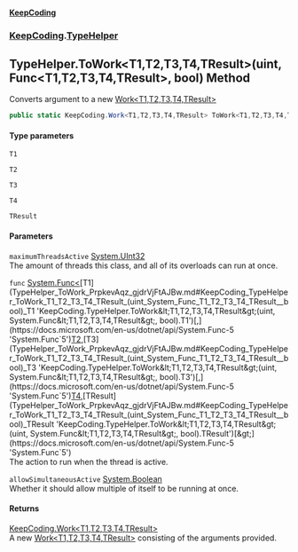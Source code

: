 #### [KeepCoding](index.md 'index')
### [KeepCoding](KeepCoding.md 'KeepCoding').[TypeHelper](TypeHelper.md 'KeepCoding.TypeHelper')
## TypeHelper.ToWork&lt;T1,T2,T3,T4,TResult&gt;(uint, Func&lt;T1,T2,T3,T4,TResult&gt;, bool) Method
Converts argument to a new [Work&lt;T1,T2,T3,T4,TResult&gt;](Work_T1_T2_T3_T4_TResult_.md 'KeepCoding.Work&lt;T1,T2,T3,T4,TResult&gt;')
```csharp
public static KeepCoding.Work<T1,T2,T3,T4,TResult> ToWork<T1,T2,T3,T4,TResult>(this uint maximumThreadsActive, System.Func<T1,T2,T3,T4,TResult> func, bool allowSimultaneousActive=false);
```
#### Type parameters
<a name='KeepCoding_TypeHelper_ToWork_T1_T2_T3_T4_TResult_(uint_System_Func_T1_T2_T3_T4_TResult__bool)_T1'></a>
`T1`  
  
<a name='KeepCoding_TypeHelper_ToWork_T1_T2_T3_T4_TResult_(uint_System_Func_T1_T2_T3_T4_TResult__bool)_T2'></a>
`T2`  
  
<a name='KeepCoding_TypeHelper_ToWork_T1_T2_T3_T4_TResult_(uint_System_Func_T1_T2_T3_T4_TResult__bool)_T3'></a>
`T3`  
  
<a name='KeepCoding_TypeHelper_ToWork_T1_T2_T3_T4_TResult_(uint_System_Func_T1_T2_T3_T4_TResult__bool)_T4'></a>
`T4`  
  
<a name='KeepCoding_TypeHelper_ToWork_T1_T2_T3_T4_TResult_(uint_System_Func_T1_T2_T3_T4_TResult__bool)_TResult'></a>
`TResult`  
  
#### Parameters
<a name='KeepCoding_TypeHelper_ToWork_T1_T2_T3_T4_TResult_(uint_System_Func_T1_T2_T3_T4_TResult__bool)_maximumThreadsActive'></a>
`maximumThreadsActive` [System.UInt32](https://docs.microsoft.com/en-us/dotnet/api/System.UInt32 'System.UInt32')  
The amount of threads this class, and all of its overloads can run at once.
  
<a name='KeepCoding_TypeHelper_ToWork_T1_T2_T3_T4_TResult_(uint_System_Func_T1_T2_T3_T4_TResult__bool)_func'></a>
`func` [System.Func&lt;](https://docs.microsoft.com/en-us/dotnet/api/System.Func-5 'System.Func`5')[T1](TypeHelper_ToWork_PrpkevAqz_gjdrVjFtAJBw.md#KeepCoding_TypeHelper_ToWork_T1_T2_T3_T4_TResult_(uint_System_Func_T1_T2_T3_T4_TResult__bool)_T1 'KeepCoding.TypeHelper.ToWork&lt;T1,T2,T3,T4,TResult&gt;(uint, System.Func&lt;T1,T2,T3,T4,TResult&gt;, bool).T1')[,](https://docs.microsoft.com/en-us/dotnet/api/System.Func-5 'System.Func`5')[T2](TypeHelper_ToWork_PrpkevAqz_gjdrVjFtAJBw.md#KeepCoding_TypeHelper_ToWork_T1_T2_T3_T4_TResult_(uint_System_Func_T1_T2_T3_T4_TResult__bool)_T2 'KeepCoding.TypeHelper.ToWork&lt;T1,T2,T3,T4,TResult&gt;(uint, System.Func&lt;T1,T2,T3,T4,TResult&gt;, bool).T2')[,](https://docs.microsoft.com/en-us/dotnet/api/System.Func-5 'System.Func`5')[T3](TypeHelper_ToWork_PrpkevAqz_gjdrVjFtAJBw.md#KeepCoding_TypeHelper_ToWork_T1_T2_T3_T4_TResult_(uint_System_Func_T1_T2_T3_T4_TResult__bool)_T3 'KeepCoding.TypeHelper.ToWork&lt;T1,T2,T3,T4,TResult&gt;(uint, System.Func&lt;T1,T2,T3,T4,TResult&gt;, bool).T3')[,](https://docs.microsoft.com/en-us/dotnet/api/System.Func-5 'System.Func`5')[T4](TypeHelper_ToWork_PrpkevAqz_gjdrVjFtAJBw.md#KeepCoding_TypeHelper_ToWork_T1_T2_T3_T4_TResult_(uint_System_Func_T1_T2_T3_T4_TResult__bool)_T4 'KeepCoding.TypeHelper.ToWork&lt;T1,T2,T3,T4,TResult&gt;(uint, System.Func&lt;T1,T2,T3,T4,TResult&gt;, bool).T4')[,](https://docs.microsoft.com/en-us/dotnet/api/System.Func-5 'System.Func`5')[TResult](TypeHelper_ToWork_PrpkevAqz_gjdrVjFtAJBw.md#KeepCoding_TypeHelper_ToWork_T1_T2_T3_T4_TResult_(uint_System_Func_T1_T2_T3_T4_TResult__bool)_TResult 'KeepCoding.TypeHelper.ToWork&lt;T1,T2,T3,T4,TResult&gt;(uint, System.Func&lt;T1,T2,T3,T4,TResult&gt;, bool).TResult')[&gt;](https://docs.microsoft.com/en-us/dotnet/api/System.Func-5 'System.Func`5')  
The action to run when the thread is active.
  
<a name='KeepCoding_TypeHelper_ToWork_T1_T2_T3_T4_TResult_(uint_System_Func_T1_T2_T3_T4_TResult__bool)_allowSimultaneousActive'></a>
`allowSimultaneousActive` [System.Boolean](https://docs.microsoft.com/en-us/dotnet/api/System.Boolean 'System.Boolean')  
Whether it should allow multiple of itself to be running at once.
  
#### Returns
[KeepCoding.Work&lt;](Work_T1_T2_T3_T4_TResult_.md 'KeepCoding.Work&lt;T1,T2,T3,T4,TResult&gt;')[T1](TypeHelper_ToWork_PrpkevAqz_gjdrVjFtAJBw.md#KeepCoding_TypeHelper_ToWork_T1_T2_T3_T4_TResult_(uint_System_Func_T1_T2_T3_T4_TResult__bool)_T1 'KeepCoding.TypeHelper.ToWork&lt;T1,T2,T3,T4,TResult&gt;(uint, System.Func&lt;T1,T2,T3,T4,TResult&gt;, bool).T1')[,](Work_T1_T2_T3_T4_TResult_.md 'KeepCoding.Work&lt;T1,T2,T3,T4,TResult&gt;')[T2](TypeHelper_ToWork_PrpkevAqz_gjdrVjFtAJBw.md#KeepCoding_TypeHelper_ToWork_T1_T2_T3_T4_TResult_(uint_System_Func_T1_T2_T3_T4_TResult__bool)_T2 'KeepCoding.TypeHelper.ToWork&lt;T1,T2,T3,T4,TResult&gt;(uint, System.Func&lt;T1,T2,T3,T4,TResult&gt;, bool).T2')[,](Work_T1_T2_T3_T4_TResult_.md 'KeepCoding.Work&lt;T1,T2,T3,T4,TResult&gt;')[T3](TypeHelper_ToWork_PrpkevAqz_gjdrVjFtAJBw.md#KeepCoding_TypeHelper_ToWork_T1_T2_T3_T4_TResult_(uint_System_Func_T1_T2_T3_T4_TResult__bool)_T3 'KeepCoding.TypeHelper.ToWork&lt;T1,T2,T3,T4,TResult&gt;(uint, System.Func&lt;T1,T2,T3,T4,TResult&gt;, bool).T3')[,](Work_T1_T2_T3_T4_TResult_.md 'KeepCoding.Work&lt;T1,T2,T3,T4,TResult&gt;')[T4](TypeHelper_ToWork_PrpkevAqz_gjdrVjFtAJBw.md#KeepCoding_TypeHelper_ToWork_T1_T2_T3_T4_TResult_(uint_System_Func_T1_T2_T3_T4_TResult__bool)_T4 'KeepCoding.TypeHelper.ToWork&lt;T1,T2,T3,T4,TResult&gt;(uint, System.Func&lt;T1,T2,T3,T4,TResult&gt;, bool).T4')[,](Work_T1_T2_T3_T4_TResult_.md 'KeepCoding.Work&lt;T1,T2,T3,T4,TResult&gt;')[TResult](TypeHelper_ToWork_PrpkevAqz_gjdrVjFtAJBw.md#KeepCoding_TypeHelper_ToWork_T1_T2_T3_T4_TResult_(uint_System_Func_T1_T2_T3_T4_TResult__bool)_TResult 'KeepCoding.TypeHelper.ToWork&lt;T1,T2,T3,T4,TResult&gt;(uint, System.Func&lt;T1,T2,T3,T4,TResult&gt;, bool).TResult')[&gt;](Work_T1_T2_T3_T4_TResult_.md 'KeepCoding.Work&lt;T1,T2,T3,T4,TResult&gt;')  
A new [Work&lt;T1,T2,T3,T4,TResult&gt;](Work_T1_T2_T3_T4_TResult_.md 'KeepCoding.Work&lt;T1,T2,T3,T4,TResult&gt;') consisting of the arguments provided.
